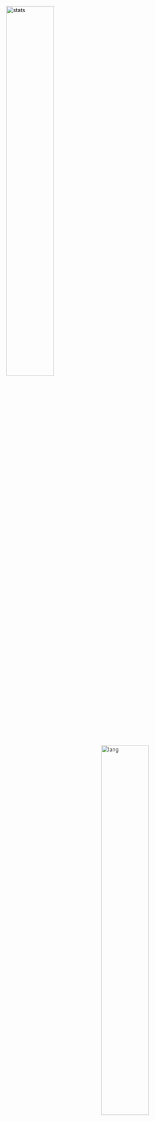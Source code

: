 <p>
  <img width="50%" align="left" alt="stats" src="https://github-readme-stats.vercel.app/api?username=nunopenim&count_private=true&show_icons=true&hide_border=true&count_private=true">
  <img width="50%" align="right" alt="lang" src="https://github-readme-stats.vercel.app/api/top-langs/?username=nunopenim&layout=compact&hide_border=true&langs_count=10" />
</p>
